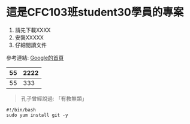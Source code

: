 # 這是CFC103班student30學員的專案


 1. 請先下載XXXX
 2. 安裝XXXXX
 3. 仔細閱讀文件

參考連結: [Google的首頁](https://www.google.com.tw/)



| 55| 2222 |
|--|--|
| 55 |333  |



> 孔子曾經說過: 「有教無類」


    #!/bin/bash
    sudo yum install git -y





